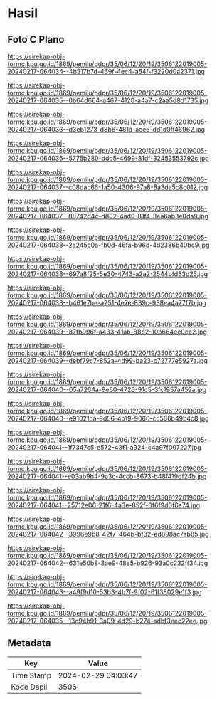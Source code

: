 # Hasil

## Foto C Plano

https://sirekap-obj-formc.kpu.go.id/1869/pemilu/pdpr/35/06/12/20/19/3506122019005-20240217-064034--4b517b7d-469f-4ec4-a54f-f3220d0a2371.jpg

https://sirekap-obj-formc.kpu.go.id/1869/pemilu/pdpr/35/06/12/20/19/3506122019005-20240217-064035--0b64d664-a467-4120-a4a7-c2aa5d8d1735.jpg

https://sirekap-obj-formc.kpu.go.id/1869/pemilu/pdpr/35/06/12/20/19/3506122019005-20240217-064036--d3eb1273-d8b6-481d-ace5-dd1d0ff46962.jpg

https://sirekap-obj-formc.kpu.go.id/1869/pemilu/pdpr/35/06/12/20/19/3506122019005-20240217-064036--5775b280-ddd5-4699-81df-32453553792c.jpg

https://sirekap-obj-formc.kpu.go.id/1869/pemilu/pdpr/35/06/12/20/19/3506122019005-20240217-064037--c08dac66-1a50-4306-97a8-8a3da5c8c012.jpg

https://sirekap-obj-formc.kpu.go.id/1869/pemilu/pdpr/35/06/12/20/19/3506122019005-20240217-064037--88742d4c-d802-4ad0-81f4-3ea6ab3e0da9.jpg

https://sirekap-obj-formc.kpu.go.id/1869/pemilu/pdpr/35/06/12/20/19/3506122019005-20240217-064038--2a245c0a-fb0d-46fa-b96d-4d2386b40bc9.jpg

https://sirekap-obj-formc.kpu.go.id/1869/pemilu/pdpr/35/06/12/20/19/3506122019005-20240217-064038--697a8f25-5e30-4743-a2a2-2544bfd33d25.jpg

https://sirekap-obj-formc.kpu.go.id/1869/pemilu/pdpr/35/06/12/20/19/3506122019005-20240217-064038--b461e7be-a251-4e7e-839c-938ea4a77f7b.jpg

https://sirekap-obj-formc.kpu.go.id/1869/pemilu/pdpr/35/06/12/20/19/3506122019005-20240217-064039--87fb996f-a433-41ab-88d2-10b664ee0ee2.jpg

https://sirekap-obj-formc.kpu.go.id/1869/pemilu/pdpr/35/06/12/20/19/3506122019005-20240217-064039--debf79c7-852a-4d99-ba23-c72777e5927a.jpg

https://sirekap-obj-formc.kpu.go.id/1869/pemilu/pdpr/35/06/12/20/19/3506122019005-20240217-064040--05a7264a-9e60-4726-91c5-3fc1957a452a.jpg

https://sirekap-obj-formc.kpu.go.id/1869/pemilu/pdpr/35/06/12/20/19/3506122019005-20240217-064040--e91021ca-8d56-4b19-9060-cc566b49b4c8.jpg

https://sirekap-obj-formc.kpu.go.id/1869/pemilu/pdpr/35/06/12/20/19/3506122019005-20240217-064041--1f7347c5-e572-43f1-a924-c4a97f007227.jpg

https://sirekap-obj-formc.kpu.go.id/1869/pemilu/pdpr/35/06/12/20/19/3506122019005-20240217-064041--e03ab9b4-9a3c-4ccb-8673-b48f419df24b.jpg

https://sirekap-obj-formc.kpu.go.id/1869/pemilu/pdpr/35/06/12/20/19/3506122019005-20240217-064041--25712e06-21f6-4a3e-852f-0f6f9d0f6e74.jpg

https://sirekap-obj-formc.kpu.go.id/1869/pemilu/pdpr/35/06/12/20/19/3506122019005-20240217-064042--3996e9b8-42f7-464b-bf32-ed898ac7ab85.jpg

https://sirekap-obj-formc.kpu.go.id/1869/pemilu/pdpr/35/06/12/20/19/3506122019005-20240217-064042--631e50b8-3ae9-48e5-b926-93a0c232ff34.jpg

https://sirekap-obj-formc.kpu.go.id/1869/pemilu/pdpr/35/06/12/20/19/3506122019005-20240217-064043--a49f9d10-53b3-4b7f-9f02-61f38029e1f3.jpg

https://sirekap-obj-formc.kpu.go.id/1869/pemilu/pdpr/35/06/12/20/19/3506122019005-20240217-064035--13c94b91-3a09-4d29-b274-adbf3eec22ee.jpg


## Metadata

| Key        | Value               |
| ---------- | ------------------- |
| Time Stamp | 2024-02-29 04:03:47 |
| Kode Dapil | 3506                |



